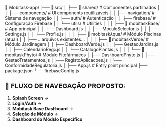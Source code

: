 📁 Mobitask-app/
├── 📁 src/
│   ├── 📁 shared/           # Componentes partilhados
│   │   ├── components/      # UI components reutilizáveis
│   │   ├── navigation/      # Sistema de navegação
│   │   ├── auth/           # Autenticação
│   │   ├── firebase/       # Configuração Firebase
│   │   └── utils/          # Utilities
│   │
│   ├── 📁 mobitaskBase/    # App principal
│   │   ├── Dashboard.js
│   │   ├── ModuleSelector.js
│   │   ├── Settings.js
│   │   └── Profile.js
│   │
│   ├── 📁 mobitaskAqua/    # Módulo Piscinas (atual)
│   │   ├── ...arquivos existentes...
│   │
│   ├── 📁 mobitaskVerde/   # Módulo Jardinagem
│   │   ├── DashboardVerde.js
│   │   ├── GestaoJardins.js
│   │   ├── CalendarioRega.js
│   │   └── CatalogoPlantas.js
│   │
│   └── 📁 mobitaskPhyto/   # Módulo Fitofármacos
│       ├── DashboardPhyto.js
│       ├── GestaoTratamentos.js
│       ├── RegistoAplicacoes.js
│       └── ConformidadeRegulatoria.js
│
├── App.js                  # Entry point principal
├── package.json
└── firebaseConfig.js

## 🎨 FLUXO DE NAVEGAÇÃO PROPOSTO:

1. **Splash Screen** → 
2. **Login/Auth** → 
3. **Mobitask Base Dashboard** → 
4. **Seleção de Módulo** → 
5. **Dashboard do Módulo Específico**
